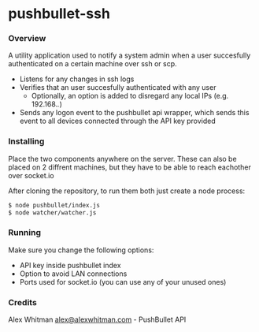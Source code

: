 # pushbullet-ssh

### Overview
A utility application used to notify a system admin when a user succesfully authenticated on a certain machine over ssh or scp. 

  - Listens for any changes in ssh logs
  - Verifies that an user succesfully authenticated with any user
     * Optionally, an option is added to disregard any local IPs (e.g. 192.168.*.*)      
  - Sends any logon event to the pushbullet api wrapper, which sends this event to all devices connected through the API key provided

### Installing

Place the two components anywhere on the server. These can also be placed on 2 diffrent machines, but they have to be able to reach eachother over socket.io

After cloning the repository, to run them both just create a node process:
```sh
$ node pushbullet/index.js
$ node watcher/watcher.js
```

### Running

Make sure you change the following options:
* API key inside pushbullet index
* Option to avoid LAN connections
* Ports used for socket.io (you can use any of your unused ones)

### Credits
Alex Whitman <alex@alexwhitman.com> - PushBullet API
